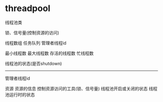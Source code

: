 # threadpool

线程池类

锁、信号量(控制资源的访问)

线程数组
任务队列
管理者线程id


最小线程数
最大线程数
存活的线程数
忙线程数

线程池的状态(是否shutdown)


------------------------------------------


管理者线程id

资源
资源的信息
控制资源访问的工具(锁、信号量)
线程池开启或关闭的状态
线程池运行时的状态
